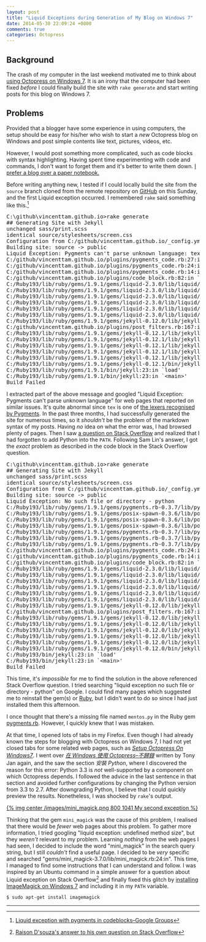 ```yaml
---
layout: post
title: "Liquid Exceptions during Generation of My Blog on Windows 7"
date: 2014-05-30 22:09:24 +0800
comments: true
categories: Octopress
---
```


## Background

The crash of my computer in the last weekend motivated me to think
about [using Octopress on Windows 7][octopress_win7].  It is an irony
that the computer had been fixed *before* I could finally build the
site with `rake generate` and start writing posts for this blog on
Windows 7.

## Problems

Provided that a blogger have some experience in using computers, the
setup should be easy for his/her who wish to start a *new* Octopress
blog on Windows and post simple contents like text, pictures, videos,
etc.

However, I would post something more complicated, such as code blocks
with syntax highlighting.  Having spent time experimenting with code
and commands, I don't want to forget them and it's better to write
them down.  [I prefer a blog over a paper notebook.][prefer_blog]

Before writing anything new, I tested if I could locally build the
site from the `source` branch cloned from the remote repository on
[GitHub][github] on this Sunday, and the first Liquid exception
occurred.  I remembered `rake` said something like this.[^1]

<pre class="cli ubuntu_gnome_terminal"><samp>C:\github\vincenttam.github.io&gt;rake generate
## Generating Site with Jekyll
unchanged sass/print.scss
identical source/stylesheets/screen.css 
Configuration from C:/github/vincenttam.github.io/_config.yml
Building site: source -&gt; public
Liquid Exception: Pygments can't parse unknown language: tex. in 2014-03-16-latex-template-for-essays.markdown
C:/github/vincenttam.github.io/plugins/pygments_code.rb:27:in `rescue in pygments'
C:/github/vincenttam.github.io/plugins/pygments_code.rb:24:in `pygments'
C:/github/vincenttam.github.io/plugins/pygments_code.rb:14:in `highlight'
C:/github/vincenttam.github.io/plugins/code_block.rb:82:in `render'
C:/Ruby193/lib/ruby/gems/1.9.1/gems/liquid-2.3.0/lib/liquid/block.rb:94:in `block in render_all'
C:/Ruby193/lib/ruby/gems/1.9.1/gems/liquid-2.3.0/lib/liquid/block.rb:92:in `collect'
C:/Ruby193/lib/ruby/gems/1.9.1/gems/liquid-2.3.0/lib/liquid/block.rb:92:in `render_all'
C:/Ruby193/lib/ruby/gems/1.9.1/gems/liquid-2.3.0/lib/liquid/block.rb:82:in `render'
C:/Ruby193/lib/ruby/gems/1.9.1/gems/liquid-2.3.0/lib/liquid/template.rb:124:in `render'
C:/Ruby193/lib/ruby/gems/1.9.1/gems/liquid-2.3.0/lib/liquid/template.rb:132:in `render!'
C:/Ruby193/lib/ruby/gems/1.9.1/gems/jekyll-0.12.0/lib/jekyll/convertible.rb:79:in `do_layout'
C:/github/vincenttam.github.io/plugins/post_filters.rb:167:in `do_layout'
C:/Ruby193/lib/ruby/gems/1.9.1/gems/jekyll-0.12.1/lib/jekyll/post.rb:195:in `render'
C:/Ruby193/lib/ruby/gems/1.9.1/gems/jekyll-0.12.1/lib/jekyll/site.rb:200:in `block in render'
C:/Ruby193/lib/ruby/gems/1.9.1/gems/jekyll-0.12.1/lib/jekyll/site.rb:199:in `each'
C:/Ruby193/lib/ruby/gems/1.9.1/gems/jekyll-0.12.1/lib/jekyll/site.rb:199:in `render'
C:/Ruby193/lib/ruby/gems/1.9.1/gems/jekyll-0.12.1/lib/jekyll/site.rb:41:in `process'
C:/Ruby193/lib/ruby/gems/1.9.1/gems/jekyll-0.12.1/bin/jekyll:264:in `&lt;top (required)&gt;'
C:/Ruby193/lib/ruby/gems/1.9.1/bin/jekyll:23:in `load'
C:/Ruby193/lib/ruby/gems/1.9.1/bin/jekyll:23:in `&lt;main&gt;'
Build Failed
</samp></pre>

I extracted part of the above message and googled "Liquid Exception:
Pygments can't parse unknown language" for web pages that reported on
similar issues.  It's quite abnormal since `tex` is one of
[the lexers recognised by Pygments][lexer].  In the past three months,
I had successfully generated the site for numerous times, so it
*shouldn't* be the problem of the markdown syntax of my posts.  Having
*no* idea on what the error was, I had browsed plenty of pages. Then I
saw [a question on Stack Overflow][stackoverflow14200637] and realized
that I had forgotten to add Python into the `PATH`.  Following Sam
Lin's answer, I got the *exact* problem as described in the code block
in the Stack Overflow question.

<pre class="cli ubuntu_gnome_terminal"><samp>C:\github\vincenttam.github.io&gt;rake generate
## Generating Site with Jekyll
unchanged sass/print.scss
identical source/stylesheets/screen.css 
Configuration from C:/github/vincenttam.github.io/_config.yml
Building site: source -&gt; public
Liquid Exception: No such file or directory - python
C:/Ruby193/lib/ruby/gems/1.9.1/gems/pygments.rb-0.3.7/lib/pygments/mentos.py in 2014-03-16-latex-template-for-essays.markdown
C:/Ruby193/lib/ruby/gems/1.9.1/gems/posix-spawn-0.3.6/lib/posix/spawn.rb:162:in `spawn'
C:/Ruby193/lib/ruby/gems/1.9.1/gems/posix-spawn-0.3.6/lib/posix/spawn.rb:162:in `spawn'
C:/Ruby193/lib/ruby/gems/1.9.1/gems/posix-spawn-0.3.6/lib/posix/spawn.rb:307:in `popen4'
C:/Ruby193/lib/ruby/gems/1.9.1/gems/pygments.rb-0.3.7/lib/pygments/popen.rb:41:in `start'
C:/Ruby193/lib/ruby/gems/1.9.1/gems/pygments.rb-0.3.7/lib/pygments/popen.rb:203: in `mentos'
C:/Ruby193/lib/ruby/gems/1.9.1/gems/pygments.rb-0.3.7/lib/pygments/popen.rb:192: in `highlight'
C:/github/vincenttam.github.io/plugins/pygments_code.rb:24:in `pygments'
C:/github/vincenttam.github.io/plugins/pygments_code.rb:14:in `highlight'
C:/github/vincenttam.github.io/plugins/code_block.rb:82:in `render'
C:/Ruby193/lib/ruby/gems/1.9.1/gems/liquid-2.3.0/lib/liquid/block.rb:94:in `block in render_all'
C:/Ruby193/lib/ruby/gems/1.9.1/gems/liquid-2.3.0/lib/liquid/block.rb:92:in `collect'
C:/Ruby193/lib/ruby/gems/1.9.1/gems/liquid-2.3.0/lib/liquid/block.rb:92:in `render_all'
C:/Ruby193/lib/ruby/gems/1.9.1/gems/liquid-2.3.0/lib/liquid/block.rb:82:in `render'
C:/Ruby193/lib/ruby/gems/1.9.1/gems/liquid-2.3.0/lib/liquid/template.rb:124:in `render'
C:/Ruby193/lib/ruby/gems/1.9.1/gems/liquid-2.3.0/lib/liquid/template.rb:132:in `render!'
C:/Ruby193/lib/ruby/gems/1.9.1/gems/jekyll-0.12.0/lib/jekyll/convertible.rb:79:in `do_layout'
C:/github/vincenttam.github.io/plugins/post_filters.rb:167:in `do_layout'
C:/Ruby193/lib/ruby/gems/1.9.1/gems/jekyll-0.12.0/lib/jekyll/post.rb:195:in `render'
C:/Ruby193/lib/ruby/gems/1.9.1/gems/jekyll-0.12.0/lib/jekyll/site.rb:200:in `block in render'
C:/Ruby193/lib/ruby/gems/1.9.1/gems/jekyll-0.12.0/lib/jekyll/site.rb:199:in `each'
C:/Ruby193/lib/ruby/gems/1.9.1/gems/jekyll-0.12.0/lib/jekyll/site.rb:199:in `render'
C:/Ruby193/lib/ruby/gems/1.9.1/gems/jekyll-0.12.0/lib/jekyll/site.rb:41:in `process'
C:/Ruby193/lib/ruby/gems/1.9.1/gems/jekyll-0.12.0/bin/jekyll:264:in `&lt;top (required)&gt;'
C:/Ruby193/bin/jekyll:23:in `load'
C:/Ruby193/bin/jekyll:23:in `&lt;main&gt;'
Build Failed
</samp></pre>

This time, it's *impossible* for me to find the solution in the above
referenced Stack Overflow question.  I tried searching "liquid
exception no such file or directory - python" on Google.  I could find
many pages which suggested me to reinstall the gem(s) or [Ruby][ruby],
but I didn't want to do so since I had just installed them this
afternoon.

I once thought that there's a missing file named `mentos.py` in the
Ruby gem [pygments.rb][pygments.rb].  However, I quickly knew that I
was mistaken.

At that time, I opened lots of tabs in my Firefox.  Even though I had
already known the steps for blogging with Octopress on Windows 7, I
had not yet closed tabs for some related web pages, such as
[*Setup Octopress On Windows7*][tut1].  I went over
[*在 Windows 使用 Octopress–不歸錄*][tut2] written by Tony Jan again, and
the saw the section *安裝 Python*, where I discovered the reason for
this error: Python 3.3 is *not* well-supported by a component on which
Octopress depends.  I followed the advice in the last sentence in that
section and avoided further configurations by changing the Python
version from 3.3 to 2.7.  After downgrading Python, I believe that I
could quickly preview the results.  Nonetheless, I was shocked by
`rake`'s output.

[{% img center /images/mini_magick.png 800 1041 My second exception %}][2nd_exception]

Thinking that the gem `mini_magick` was the cause of this problem, I
realised that there would be *fewer* web pages about this problem.  To
gather more information, I tried googling "liquid exception: undefined
method size", but they *weren't* relevant to my problem.  Learning
*nothing* from the web pages I had seen, I decided to include the word
"mini_magick" in the search query string, but I still *couldn't* find
a useful page.  I decided to be *very* specific and searched
"gems/mini_magick-3.7.0/lib/mini_magick.rb:24:in".  This time, I
managed to find some instructions that I can understand and follow.  I
was inspired by an Ubuntu command in a simple answer for a question
about Liquid exception on Stack Overflow[^2] and finally fixed this
glitch by [installing ImageMagick on Windows 7][imagemagick_win7] and
including it in my `PATH` variable.

<pre class="cli ubuntu_gnome_terminal"><code>$ sudo apt-get install imagemagick</code></pre>

---

[^1]: [Liquid exception with pygments in codeblocks–Google Groups](https://groups.google.com/forum/#!msg/octopress/EmN5_5nXpRY/rhkzDWV5HoIJ)
[^2]: [Raison D'souza's answer to his *own* question on Stack Overflow](http://stackoverflow.com/a/20485262)

[octopress_win7]: /blog/2014/05/26/using-octopress-on-another-device/
[prefer_blog]: /blog/2014/05/30/advantages-of-blogs-over-paper-notebooks/
[github]: https://github.com
[lexer]: http://pygments.org/docs/lexers/#lexers-for-various-shells
[stackoverflow14200637]: http://stackoverflow.com/questions/14200637/octopress-cant-build-with-code-block
[ruby]: https://www.ruby-lang.org/
[pygments.rb]: https://rubygems.org/gems/pygments.rb
[tut1]: http://www.techelex.org/setup-octopress-on-windows7/
[tut2]: http://tonytonyjan.net/2012/03/01/install-octopress-on-windows/
[2nd_exception]: /images/mini_magick.png
[imagemagick_win7]: http://www.imagemagick.org/script/binary-releases.php#windows

<!-- vim:se tw=70: -->
